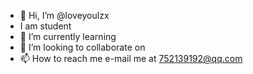 - 👋 Hi, I’m @loveyoulzx
-  I am student
- 🌱 I’m currently learning 
- 💞️ I’m looking to collaborate on 
- 📫 How to reach me e-mail me at 752139192@qq.com

<!---
loveyoulzx/loveyoulzx is a ✨ special ✨ repository because its `README.md` (this file) appears on your GitHub profile.
You can click the Preview link to take a look at your changes.
--->
